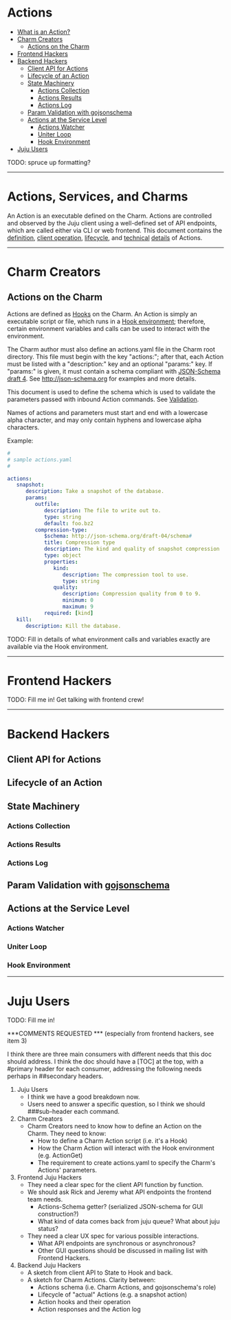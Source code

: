 # Actions

 - [What is an Action?](#actions-services-and-charms)
 - [Charm Creators](#charm-creators)
   - [Actions on the Charm](#actions-on-the-charm)
 - [Frontend Hackers](#frontend-hackers)
 - [Backend Hackers](#backend-hackers)
   - [Client API for Actions](#client-api-for-actions)
   - [Lifecycle of an Action](#lifecycle-of-an-action)
   - [State Machinery](#state-machinery)
     * [Actions Collection](#actions-collection)
     * [Actions Results](#actions-results)
     * [Actions Log](#actions-log)
   - [Param Validation with gojsonschema](#param-validation-with-gojsonschema)
   - [Actions at the Service Level](#actions-at-the-service-level)
     * [Actions Watcher](#actions-watcher)
     * [Uniter Loop](#uniter-loop)
     * [Hook Environment](#hook-environment)
 - [Juju Users](#juju-users)

TODO: spruce up formatting?

---

# Actions, Services, and Charms

An Action is an executable defined on the Charm.  Actions are controlled 
and observed by the Juju client using a well-defined set of API endpoints,
which are called either via CLI or web frontend.  This document contains the
[definition](#actions-services-and-charms), [client operation](#client-api-for-actions), [lifecycle](#lifecycle-of-an-action), and [technical](#state-machinery) [details](#actions-at-the-service-level) of Actions.

---

# Charm Creators

## Actions on the Charm

Actions are defined as [Hooks](charms-in-action.md#hooks) on the Charm.  An Action is simply an executable
script or file, which runs in a [Hook environment](charms-in-action.md#execution-environment); therefore, certain
environment variables and calls can be used to interact with the environment.

The Charm author must also define an actions.yaml file in the Charm root
directory.  This file must begin with the key "actions:"; after that, each
Action must be listed with a "description:" key and an optional "params:"
key.  If "params:" is given, it must contain a schema compliant with
[JSON-Schema draft 4](http://json-schema.org/latest/json-schema-core.html).
See http://json-schema.org for examples and more details.

This document is used to define the schema which is used to validate the
parameters passed with inbound Action commands.  See [Validation](#param-validation-with-gojsonschema).

Names of actions and parameters must start and end with a lowercase alpha
character, and may only contain hyphens and lowercase alpha characters.

Example:

```yaml
#
# sample actions.yaml
#

actions: 
   snapshot:
      description: Take a snapshot of the database.
      params:
         outfile:
            description: The file to write out to.
            type: string
            default: foo.bz2
         compression-type:
            $schema: http://json-schema.org/draft-04/schema#
            title: Compression type
            description: The kind and quality of snapshot compression
            type: object
            properties:
               kind:
                  description: The compression tool to use.
                  type: string
               quality:
                  description: Compression quality from 0 to 9.
                  minimum: 0
                  maximum: 9
            required: [kind]
   kill:
      description: Kill the database.
```

TODO: Fill in details of what environment calls and variables exactly are
available via the Hook environment.

--- 

# Frontend Hackers

TODO: Fill me in!  Get talking with frontend crew!

---

# Backend Hackers

## Client API for Actions

## Lifecycle of an Action

## State Machinery

### Actions Collection

### Actions Results

### Actions Log

## Param Validation with [gojsonschema](http://github.com/binary132/gojsonschema)

## Actions at the Service Level 

### Actions Watcher

### Uniter Loop

### Hook Environment

---

# Juju Users

TODO: Fill me in!


***COMMENTS REQUESTED *** (especially from frontend hackers, see item 3)

I think there are three main consumers with different needs that this doc should address.  I think the doc should have a [TOC] at the top, with a #primary header for each consumer, addressing the following needs perhaps in ##secondary headers.

1. Juju Users
    - I think we have a good breakdown now.
    - Users need to answer a specific question, so I think we should ###sub-header each command.
2. Charm Creators
    - Charm Creators need to know how to define an Action on the Charm.  They need to know:
        * How to define a Charm Action script (i.e. it's a Hook)
        * How the Charm Action will interact with the Hook environment (e.g. ActionGet)
        * The requirement to create actions.yaml to specify the Charm's Actions' parameters.
3. Frontend Juju Hackers
    - They need a clear spec for the client API function by function.
    - We should ask Rick and Jeremy what API endpoints the frontend team needs.
        * Actions-Schema getter?  (serialized JSON-schema for GUI construction?)
        * What kind of data comes back from juju queue?  What about juju status?
    - They need a clear UX spec for various possible interactions.
        * What API endpoints are synchronous or asynchronous?
        * Other GUI questions should be discussed in mailing list with Frontend Hackers.
4. Backend Juju Hackers
    - A sketch from client API to State to Hook and back.
    - A sketch for Charm Actions.  Clarity between:
        * Actions schema (i.e. Charm Actions, and gojsonschema's role)
        * Lifecycle of "actual" Actions (e.g. a snapshot action)
        * Action hooks and their operation
        * Action responses and the Action log
